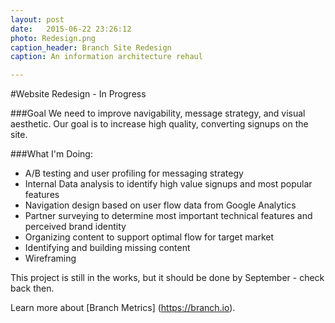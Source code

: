 ```yaml
---
layout: post
date:   2015-06-22 23:26:12
photo: Redesign.png
caption_header: Branch Site Redesign
caption: An information architecture rehaul

---
```


#Website Redesign - In Progress

###Goal
We need to improve navigability, message strategy, and visual aesthetic. Our goal is to increase high quality, converting signups on the site.

###What I'm Doing:
- A/B testing and user profiling for messaging strategy
- Internal Data analysis to identify high value signups and most popular features
- Navigation design based on user flow data from Google Analytics
- Partner surveying to determine most important technical features and perceived brand identity
- Organizing content to support optimal flow for target market
- Identifying and building missing content
- Wireframing

This project is still in the works, but it should be done by September - check back then.


Learn more about [Branch Metrics] (https://branch.io).